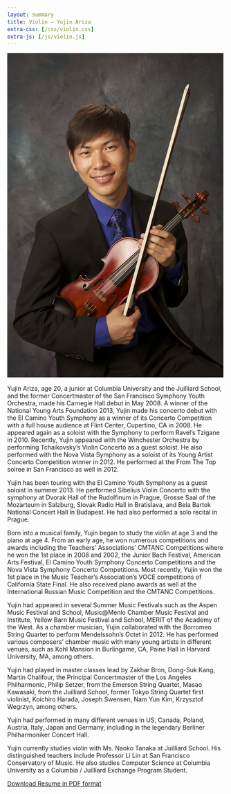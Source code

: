 ```yaml
---
layout: summary
title: Violin — Yujin Ariza
extra-css: [/css/violin.css]
extra-js: [/js/violin.js]
---
```


![](/img/yujin-profile.jpg)

Yujin Ariza, age 20, a junior at Columbia University and the Juilliard School,
and the former Concertmaster of the San Francisco Symphony Youth Orchestra, made
his Carnegie Hall debut in May 2008. A winner of the National Young Arts
Foundation 2013, Yujin made his concerto debut with the El Camino Youth Symphony
as a winner of its Concerto Competition with a full house audience at Flint
Center, Cupertino, CA in 2008. He appeared again as a soloist with the Symphony
to perform Ravel’s Tzigane in 2010. Recently, Yujin appeared with the Winchester
Orchestra by performing Tchaikovsky’s Violin Concerto as a guest soloist. He
also performed with the Nova Vista Symphony as a soloist of its Young Artist
Concerto Competition winner in 2012. He performed at the From The Top soiree in
San Francisco as well in 2012.

Yujin has been touring with the El Camino Youth Symphony as a guest soloist in
summer 2013. He performed Sibelius Violin Concerto with the symphony at Dvorak
Hall of the Rudolfinum in Prague, Grosse Saal of the Mozarteum in Salzburg,
Slovak Radio Hall in Bratislava, and Bela Bartok National Concert Hall in
Budapest. He had also performed a solo recital in Prague.

Born into a musical family, Yujin began to study the violin at age 3 and the
piano at age 4. From an early age, he won numerous competitions and awards
including the Teachers’ Associations’ CMTANC Competitions where he won the 1st
place in 2008 and 2002, the Junior Bach Festival, American Arts Festival, El
Camino Youth Symphony Concerto Competitions and the Nova Vista Symphony Concerto
Competitions. Most recently, Yujin won the 1st place in the Music Teacher’s
Association’s VOCE competitions of California State Final. He also received
piano awards as well at the International Russian Music Competition and the
CMTANC Competitions.

Yujin had appeared in several Summer Music Festivals such as the Aspen Music
Festival and School, Music@Menlo Chamber Music Festival and Institute, Yellow
Barn Music Festival and School, MERIT of the Academy of the West. As a chamber
musician, Yujin collaborated with the Borromeo String Quartet to perform
Mendelssohn’s Octet in 2012. He has performed various composers’ chamber music
with many young artists in different venues, such as Kohl Mansion in Burlingame,
CA, Paine Hall in Harvard University, MA, among others.

Yujin had played in master classes lead by Zakhar Bron, Dong-Suk Kang, Martin
Chalifour, the Principal Concertmaster of the Los Angeles Philharmonic, Philip
Setzer, from the Emerson String Quartet, Masao Kawasaki, from the Juilliard
School, former Tokyo String Quartet first violinist, Koichiro Harada, Joseph
Swensen, Nam Yun Kim, Krzysztof Wegrzyn, among others.

Yujin had performed in many different venues in US, Canada, Poland, Austria,
Italy, Japan and Germany, including in the legendary Berliner Philharmoniker
Concert Hall.

Yujin currently studies violin with Ms. Naoko Tanaka at Juilliard School. His
distinguished teachers include Professor Li Lin at San Francisco Conservatory of
Music. He also studies Computer Science at Columbia University as a Columbia /
Juilliard Exchange Program Student.

[Download Resume in PDF format](/downloads/yujin_resume_violin.pdf)
